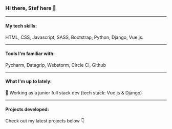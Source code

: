 ### Hi there, Stef here 👋

--------------
#### My tech skills:
HTML, CSS, Javascript, SASS, Bootstrap, Python, Django, Vue.js.

--------------
#### Tools I'm familiar with:
Pycharm, Datagrip, Webstorm, Circle CI, Github

--------------
#### What I'm up to lately:
🔭 Working as a junior full stack dev (tech stack: Vue.js & Django)  

--------------
#### Projects developed:
Check out my latest projects below :point_down: 


<!--
**stefcruz/stefcruz** is a ✨ _special_ ✨ repository because its `README.md` (this file) appears on your GitHub profile.

Here are some ideas to get you started:

- 🔭 I’m currently working on ...
- 🌱 I’m currently learning ...
- 👯 I’m looking to collaborate on ...
- 🤔 I’m looking for help with ...
- 💬 Ask me about ...
- 📫 How to reach me: ...
- 😄 Pronouns: ...
- ⚡ Fun fact: ...
-->
